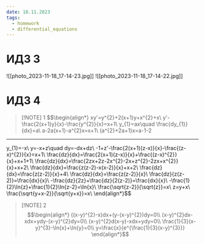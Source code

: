 ```yaml
---
date: 18.11.2023
tags:
  - homework
  - differential_equations
---
```

# ИДЗ 3
![[photo_2023-11-18_17-14-23.jpg]]
![[photo_2023-11-18_17-14-22.jpg]]

# ИДЗ 4

> [!NOTE] 1
> $$\begin{align*}
xy'=y^{2}+2(x+1)y+x^{2}+x\\
y'-\frac{2(x+1)y}{x}-\frac{y^{2}}{x}=x+1\\
y_{1}=ax\quad \frac{dy_{1}}{dx}=a\\
a-2a(x+1)-a^{2}x=x+1\\
(a^{2}+2a+1)x=a-1-2
---
y_{1}=-x\\
y=-x+z\quad dy=-dx+dz\\
-1+z'-\frac{2(x+1)(z-x)}{x}-\frac{(z-x)^{2}}{x}=x+1\\
\frac{dz}{dx}=\frac{2(x+1)(z-x)}{x}+\frac{(z-x)^{2}}{x}+x+1+1\\
\frac{dz}{dx}=\frac{2zx+2z-2x^{2}-2x+z^{2}-2zx+x^{2}}{x}+x+2\\
\frac{dz}{dx}=\frac{z(z-2)-x(x-2)}{x}+x+2\\
\frac{dz}{dx}=\frac{z(z-2)}{x}+4\\
\frac{dz}{dx}=\frac{z(z-2)}{x}\\
\frac{dz}{z(z-2)}=\frac{dx}{x}\\
-\frac{dz}{2z}+\frac{dz}{2(z-2)}=\frac{dx}{x}\\
-\frac{1}{2}\ln{z}+\frac{1}{2}\ln{z-2}=\ln{x}\\
\frac{\sqrt{z-2}}{\sqrt{z}}=x\\
z=y+x\\
\frac{\sqrt{y+x-2}}{\sqrt{y+x}}=x\\
\end{align*}$$

> [!NOTE] 2
> $$\begin{align*}
((x-y)^{2}-x)dx+(y-(x-y)^{2})dy=0\\
(x-y)^{2}dx-xdx+ydy-(x-y)^{2}dy=0\\
(x-y)^{2}d(x-y)-xdx+ydy=0\\
\frac{1}{3}(x-y)^{3}-\ln{x}+\ln{y}=0\\
y=\frac{x}{e^{\frac{1}{3}(x-y)^{3}}}
\end{align*}$$
